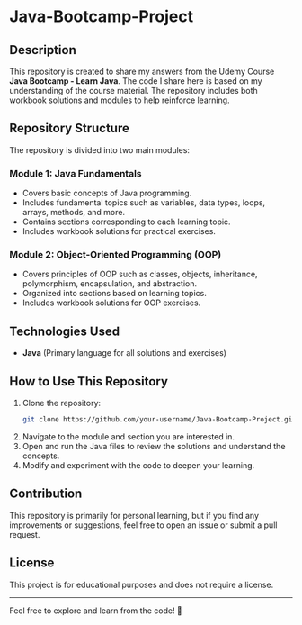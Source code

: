 # Java-Bootcamp-Project

## Description
This repository is created to share my answers from the Udemy Course **Java Bootcamp - Learn Java**. The code I share here is based on my understanding of the course material. The repository includes both workbook solutions and modules to help reinforce learning.

## Repository Structure
The repository is divided into two main modules:

### **Module 1: Java Fundamentals**
- Covers basic concepts of Java programming.
- Includes fundamental topics such as variables, data types, loops, arrays, methods, and more.
- Contains sections corresponding to each learning topic.
- Includes workbook solutions for practical exercises.

### **Module 2: Object-Oriented Programming (OOP)**
- Covers principles of OOP such as classes, objects, inheritance, polymorphism, encapsulation, and abstraction.
- Organized into sections based on learning topics.
- Includes workbook solutions for OOP exercises.

## Technologies Used
- **Java** (Primary language for all solutions and exercises)

## How to Use This Repository
1. Clone the repository:
   ```sh
   git clone https://github.com/your-username/Java-Bootcamp-Project.git
   ```
2. Navigate to the module and section you are interested in.
3. Open and run the Java files to review the solutions and understand the concepts.
4. Modify and experiment with the code to deepen your learning.

## Contribution
This repository is primarily for personal learning, but if you find any improvements or suggestions, feel free to open an issue or submit a pull request.

## License
This project is for educational purposes and does not require a license.

---
Feel free to explore and learn from the code! 🚀